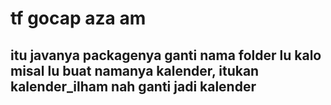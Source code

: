 # tf gocap aza am
## itu javanya packagenya ganti nama folder lu kalo misal lu buat namanya kalender, itukan kalender_ilham nah ganti jadi kalender 
